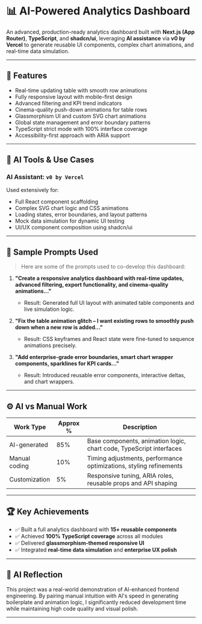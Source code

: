 # 📊 AI-Powered Analytics Dashboard

An advanced, production-ready analytics dashboard built with **Next.js (App Router)**, **TypeScript**, and **shadcn/ui**, leveraging **AI assistance** via **v0 by Vercel** to generate reusable UI components, complex chart animations, and real-time data simulation.

---

## 🚀 Features

- Real-time updating table with smooth row animations
- Fully responsive layout with mobile-first design
- Advanced filtering and KPI trend indicators
- Cinema-quality push-down animations for table rows
- Glassmorphism UI and custom SVG chart animations
- Global state management and error boundary patterns
- TypeScript strict mode with 100% interface coverage
- Accessibility-first approach with ARIA support

---

## 🤖 AI Tools & Use Cases

### AI Assistant: `v0 by Vercel`

Used extensively for:

- Full React component scaffolding
- Complex SVG chart logic and CSS animations
- Loading states, error boundaries, and layout patterns
- Mock data simulation for dynamic UI testing
- UI/UX component composition using shadcn/ui

---

## 📌 Sample Prompts Used

> Here are some of the prompts used to co-develop this dashboard:

1. **"Create a responsive analytics dashboard with real-time updates, advanced filtering, export functionality, and cinema-quality animations..."**
   - Result: Generated full UI layout with animated table components and live simulation logic.

2. **"Fix the table animation glitch – I want existing rows to smoothly push down when a new row is added..."**
   - Result: CSS keyframes and React state were fine-tuned to sequence animations precisely.

3. **"Add enterprise-grade error boundaries, smart chart wrapper components, sparklines for KPI cards..."**
   - Result: Introduced reusable error components, interactive deltas, and chart wrappers.

---

## ⚙️ AI vs Manual Work

| Work Type         | Approx % | Description |
|-------------------|----------|-------------|
| AI-generated      | 85%      | Base components, animation logic, chart code, TypeScript interfaces |
| Manual coding     | 10%      | Timing adjustments, performance optimizations, styling refinements |
| Customization     | 5%       | Responsive tuning, ARIA roles, reusable props and API shaping |

---

## 🏆 Key Achievements

- ✅ Built a full analytics dashboard with **15+ reusable components**
- ✅ Achieved **100% TypeScript coverage** across all modules
- ✅ Delivered **glassmorphism-themed responsive UI**
- ✅ Integrated **real-time data simulation** and **enterprise UX polish**

---

## 🧠 AI Reflection

This project was a real-world demonstration of AI-enhanced frontend engineering. By pairing manual intuition with AI's speed in generating boilerplate and animation logic, I significantly reduced development time while maintaining high code quality and visual polish.

---
